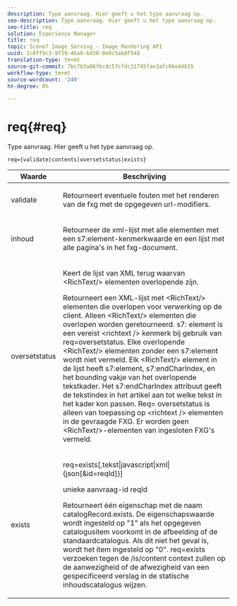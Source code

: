 ```yaml
---
description: Type aanvraag. Hier geeft u het type aanvraag op.
seo-description: Type aanvraag. Hier geeft u het type aanvraag op.
seo-title: req
solution: Experience Manager
title: req
topic: Scene7 Image Serving - Image Rendering API
uuid: 1c8ff9c3-9f39-46a8-bd38-8e0c5ab0f548
translation-type: tm+mt
source-git-commit: 7bc7b3a86fbcdc57cfdc31745fae3afc06e44b15
workflow-type: tm+mt
source-wordcount: '249'
ht-degree: 0%

---
```



# req{#req}

Type aanvraag. Hier geeft u het type aanvraag op.

`req={validate|contents|oversetstatus|exists}`

<table id="table_F39239E5244746DB9F253BB0D5E85D54"> 
 <thead> 
  <tr> 
   <th colname="col1" class="entry"> Waarde </th> 
   <th colname="col2" class="entry"> Beschrijving </th> 
  </tr> 
 </thead>
 <tbody> 
  <tr> 
   <td colname="col1"> <p> <span class="codeph"> validate</span> </p> </td> 
   <td colname="col2"> <p> Retourneert eventuele fouten met het renderen van de fxg met de opgegeven url-modifiers. </p> </td> 
  </tr> 
  <tr> 
   <td colname="col1"> <p> <span class="codeph"> inhoud</span> </p> </td> 
   <td colname="col2"> <p> Retourneer de xml-lijst met alle elementen met een <span class="codeph"> s7:element</span>-kenmerkwaarde en een lijst met alle pagina's in het fxg-document. </p> </td> 
  </tr> 
  <tr> 
   <td colname="col1"> <p> <span class="codeph"> oversetstatus</span> </p> </td> 
   <td colname="col2"> <p>Keert de lijst van XML terug waarvan <span class="codeph"> &lt;RichText/&gt;</span> elementen overlopende zijn. </p> <p>Retourneert een XML-lijst met <span class="+ topic/ph pr-d/codeph codeph"> &lt;RichText/&gt;</span> elementen die overlopen voor verwerking op de client. Alleen <span class="+ topic/ph pr-d/codeph codeph"> &lt;RichText/&gt;</span> elementen die overlopen worden geretourneerd. <span class="+ topic/ph pr-d/codeph codeph"> s7:</span> element is een vereist  <span class="+ topic/ph pr-d/codeph codeph"> &lt;richtext /&gt;</span> kenmerk bij gebruik van  <span class="+ topic/ph pr-d/codeph codeph"> req=oversetstatus</span>. Elke overlopende <span class="+ topic/ph pr-d/codeph codeph"> &lt;RichText/&gt;</span> elementen zonder een <span class="+ topic/ph pr-d/codeph codeph"> s7:element</span> wordt niet vermeld. Elk <span class="+ topic/ph pr-d/codeph codeph"> &lt;RichText/&gt;</span> element in de lijst heeft <span class="+ topic/ph pr-d/codeph codeph"> s7:element</span>, <span class="+ topic/ph pr-d/codeph codeph"> s7:endCharIndex</span>, en het bounding vakje van het overlopende tekstkader. Het <span class="+ topic/ph pr-d/codeph codeph"> s7:endCharIndex</span> attribuut geeft de tekstindex in het artikel aan tot welke tekst in het kader kon passen. <span class="+ topic/ph pr-d/codeph codeph"> Req=</span> oversetstatus is alleen van toepassing op  <span class="+ topic/ph pr-d/codeph codeph"> &lt;richtext /&gt;</span> elementen in de gevraagde FXG. Er worden geen <span class="+ topic/ph pr-d/codeph codeph"> &lt;RichText/&gt;</span>-elementen van ingesloten FXG's vermeld. </p> </td> 
  </tr> 
  <tr> 
   <td colname="col1"> <p> <span class="codeph"> exists</span> </p> </td> 
   <td colname="col2"> <p> <span class="codeph"> req=exists[,tekst|javascript|xml|{json[&amp;id=reqId]}]</span> </p> <p>unieke aanvraag-id reqId </p> <p>Retourneert één eigenschap met de naam catalogRecord.exists. De eigenschapswaarde wordt ingesteld op "1" als het opgegeven catalogusitem voorkomt in de afbeelding of de standaardcatalogus. Als dit niet het geval is, wordt het item ingesteld op "0". req=exists verzoeken tegen de /is/content context zullen op de aanwezigheid of de afwezigheid van een gespecificeerd verslag in de statische inhoudscatalogus wijzen. </p> </td> 
  </tr> 
 </tbody> 
</table>


